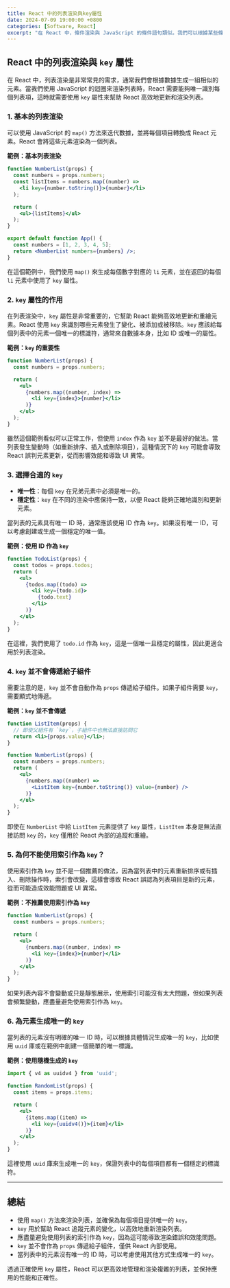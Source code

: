 ```yaml
---
title: React 中的列表渲染與key屬性
date: 2024-07-09 19:00:00 +0800
categories: [Software, React]
excerpt: "在 React 中，條件渲染與 JavaScript 的條件語句類似。我們可以根據某些條件來動態地渲染不同的內容"
---
```


## React 中的列表渲染與 `key` 屬性

在 React 中，列表渲染是非常常見的需求，通常我們會根據數據生成一組相似的元素。當我們使用 JavaScript 的迴圈來渲染列表時，React 需要能夠唯一識別每個列表項，這時就需要使用 `key` 屬性來幫助 React 高效地更新和渲染列表。

### 1. **基本的列表渲染**

可以使用 JavaScript 的 `map()` 方法來迭代數據，並將每個項目轉換成 React 元素。React 會將這些元素渲染為一個列表。

**範例：基本列表渲染**
```jsx
function NumberList(props) {
  const numbers = props.numbers;
  const listItems = numbers.map((number) =>
    <li key={number.toString()}>{number}</li>
  );

  return (
    <ul>{listItems}</ul>
  );
}

export default function App() {
  const numbers = [1, 2, 3, 4, 5];
  return <NumberList numbers={numbers} />;
}
```

在這個範例中，我們使用 `map()` 來生成每個數字對應的 `li` 元素，並在返回的每個 `li` 元素中使用了 `key` 屬性。

### 2. **`key` 屬性的作用**

在列表渲染中，`key` 屬性是非常重要的，它幫助 React 能夠高效地更新和重繪元素。React 使用 `key` 來識別哪些元素發生了變化、被添加或被移除。`key` 應該給每個列表中的元素一個唯一的標識符，通常來自數據本身，比如 ID 或唯一的屬性。

**範例：`key` 的重要性**
```jsx
function NumberList(props) {
  const numbers = props.numbers;

  return (
    <ul>
      {numbers.map((number, index) =>
        <li key={index}>{number}</li>
      )}
    </ul>
  );
}
```

雖然這個範例看似可以正常工作，但使用 `index` 作為 `key` 並不是最好的做法。當列表發生變動時（如重新排序、插入或刪除項目），這種情況下的 `key` 可能會導致 React 誤判元素更新，從而影響效能和導致 UI 異常。

### 3. **選擇合適的 `key`**

- **唯一性**：每個 `key` 在兄弟元素中必須是唯一的。
- **穩定性**：`key` 在不同的渲染中應保持一致，以便 React 能夠正確地識別和更新元素。

當列表的元素具有唯一 ID 時，通常應該使用 ID 作為 `key`。如果沒有唯一 ID，可以考慮創建或生成一個穩定的唯一值。

**範例：使用 ID 作為 `key`**
```jsx
function TodoList(props) {
  const todos = props.todos;
  return (
    <ul>
      {todos.map((todo) =>
        <li key={todo.id}>
          {todo.text}
        </li>
      )}
    </ul>
  );
}
```

在這裡，我們使用了 `todo.id` 作為 `key`，這是一個唯一且穩定的屬性，因此更適合用於列表渲染。

### 4. **`key` 並不會傳遞給子組件**

需要注意的是，`key` 並不會自動作為 `props` 傳遞給子組件。如果子組件需要 `key`，需要顯式地傳遞。

**範例：`key` 並不會傳遞**
```jsx
function ListItem(props) {
  // 即使父組件有 `key`，子組件中也無法直接訪問它
  return <li>{props.value}</li>;
}

function NumberList(props) {
  const numbers = props.numbers;
  return (
    <ul>
      {numbers.map((number) =>
        <ListItem key={number.toString()} value={number} />
      )}
    </ul>
  );
}
```

即使在 `NumberList` 中給 `ListItem` 元素提供了 `key` 屬性，`ListItem` 本身是無法直接訪問 `key` 的，`key` 僅用於 React 內部的追蹤和重繪。

### 5. **為何不能使用索引作為 `key`？**

使用索引作為 `key` 並不是一個推薦的做法，因為當列表中的元素重新排序或有插入、刪除操作時，索引會改變，這樣會導致 React 誤認為列表項目是新的元素，從而可能造成效能問題或 UI 異常。

**範例：不推薦使用索引作為 `key`**
```jsx
function NumberList(props) {
  const numbers = props.numbers;

  return (
    <ul>
      {numbers.map((number, index) =>
        <li key={index}>{number}</li>
      )}
    </ul>
  );
}
```

如果列表內容不會變動或只是靜態展示，使用索引可能沒有太大問題，但如果列表會頻繁變動，應盡量避免使用索引作為 `key`。

### 6. **為元素生成唯一的 `key`**

當列表的元素沒有明確的唯一 ID 時，可以根據具體情況生成唯一的 `key`，比如使用 `uuid` 庫或在範例中創建一個簡單的唯一標識。

**範例：使用隨機生成的 `key`**
```jsx
import { v4 as uuidv4 } from 'uuid';

function RandomList(props) {
  const items = props.items;

  return (
    <ul>
      {items.map((item) =>
        <li key={uuidv4()}>{item}</li>
      )}
    </ul>
  );
}
```

這裡使用 `uuid` 庫來生成唯一的 `key`，保證列表中的每個項目都有一個穩定的標識符。

---

## 總結

- 使用 `map()` 方法來渲染列表，並確保為每個項目提供唯一的 `key`。
- `key` 用於幫助 React 追蹤元素的變化，以高效地重新渲染列表。
- 應盡量避免使用列表的索引作為 `key`，因為這可能導致渲染錯誤和效能問題。
- `key` 並不會作為 `props` 傳遞給子組件，僅供 React 內部使用。
- 當列表中的元素沒有唯一的 ID 時，可以考慮使用其他方式生成唯一的 `key`。

透過正確使用 `key` 屬性，React 可以更高效地管理和渲染複雜的列表，並保持應用的性能和正確性。
